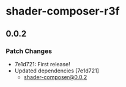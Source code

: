 # shader-composer-r3f

## 0.0.2

### Patch Changes

- 7e1d721: First release!
- Updated dependencies [7e1d721]
  - shader-composer@0.0.2

